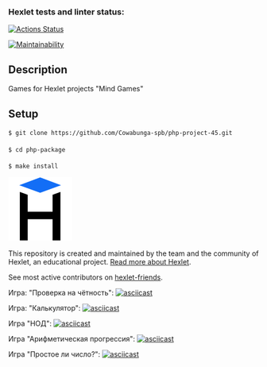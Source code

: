 ### Hexlet tests and linter status:
[![Actions Status](https://github.com/Cowabunga-spb/php-project-45/workflows/hexlet-check/badge.svg)](https://github.com/Cowabunga-spb/php-project-45/actions)

[![Maintainability](https://api.codeclimate.com/v1/badges/f80c58847d2d62eae9a8/maintainability)](https://codeclimate.com/github/Cowabunga-spb/php-project-45/maintainability)


## Description

Games for Hexlet projects "Mind Games"

## Setup

```sh
$ git clone https://github.com/Cowabunga-spb/php-project-45.git

$ cd php-package

$ make install
```


[![Hexlet Ltd. logo](https://raw.githubusercontent.com/Hexlet/assets/master/images/hexlet_logo128.png)](https://hexlet.io/?utm_source=github&utm_medium=link&utm_campaign=php-package)

This repository is created and maintained by the team and the community of Hexlet, an educational project. [Read more about Hexlet](https://hexlet.io/?utm_source=github&utm_medium=link&utm_campaign=php-package).

See most active contributors on [hexlet-friends](https://friends.hexlet.io/).


Игра: "Проверка на чётность":
[![asciicast](https://asciinema.org/a/bkqPkqHIFIwIggCY98KiVqCzj.svg)](https://asciinema.org/a/bkqPkqHIFIwIggCY98KiVqCzj)

Игра: "Калькулятор":
[![asciicast](https://asciinema.org/a/FYsJHd5Ty7PKK2yibB7hxg6Kj.svg)](https://asciinema.org/a/FYsJHd5Ty7PKK2yibB7hxg6Kj)

Игра "НОД":
[![asciicast](https://asciinema.org/a/ojlfgIImCs5LnTCh010ENwV5J.svg)](https://asciinema.org/a/ojlfgIImCs5LnTCh010ENwV5J)

Игра "Арифметическая прогрессия":
[![asciicast](https://asciinema.org/a/cg3ieKtBk9q5915HWoE9jPBwy.svg)](https://asciinema.org/a/cg3ieKtBk9q5915HWoE9jPBwy)

Игра "Простое ли число?":
[![asciicast](https://asciinema.org/a/XqcyZHf9am3U1lOOpeYfQt3Sf.svg)](https://asciinema.org/a/XqcyZHf9am3U1lOOpeYfQt3Sf)